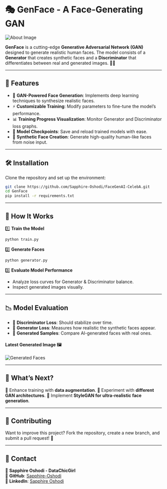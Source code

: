 # 🎭 GenFace - A Face-Generating GAN
![About Image](assets/download.png)

**GenFace** is a cutting-edge **Generative Adversarial Network (GAN)** designed to generate realistic human faces. The model consists of a **Generator** that creates synthetic faces and a **Discriminator** that differentiates between real and generated images. 🤖✨

---

## 🚀 Features
- 🧠 **GAN-Powered Face Generation**: Implements deep learning techniques to synthesize realistic faces.
- ⚡ **Customizable Training**: Modify parameters to fine-tune the model’s performance.
- 📊 **Training Progress Visualization**: Monitor Generator and Discriminator loss graphs.
- 💾 **Model Checkpoints**: Save and reload trained models with ease.
- 🎨 **Synthetic Face Creation**: Generate high-quality human-like faces from noise input.

---

## 🛠 Installation
Clone the repository and set up the environment:
```bash
git clone https://github.com/Sapphire-Oshodi/FaceGenAI-CelebA.git
cd GenFace
pip install -r requirements.txt
```

---

## 🎯 How It Works
1️⃣ **Train the Model**
```python
python train.py
```
2️⃣ **Generate Faces**
```python
python generator.py
```
3️⃣ **Evaluate Model Performance**
- Analyze loss curves for Generator & Discriminator balance.
- Inspect generated images visually.

---

## 📉 Model Evaluation
- 🔹 **Discriminator Loss**: Should stabilize over time.
- 🔹 **Generator Loss**: Measures how realistic the synthetic faces appear.
- 🔹 **Generated Samples**: Compare AI-generated faces with real ones.


#### Latest Generated Image 🖼️
![Generated Faces](Screenshot_2025-02-16_at_14.40.01.png)

---

## 🔮 What’s Next?
🔸 Enhance training with **data augmentation**.
🔸 Experiment with **different GAN architectures**.
🔸 Implement **StyleGAN for ultra-realistic face generation**.

---

## 🤝 Contributing
Want to improve this project? Fork the repository, create a new branch, and submit a pull request! 🚀

---

## 💎 Contact
👤 **Sapphire Oshodi - DataChicGirl**  
📂 **GitHub**: [Sapphire-Oshodi](https://github.com/Sapphire-Oshodi)  
🔗 **LinkedIn**: [Sapphire Oshodi](https://www.linkedin.com/in/sapphire-oshodi-65564883/overlay/about-this-profile/)  

